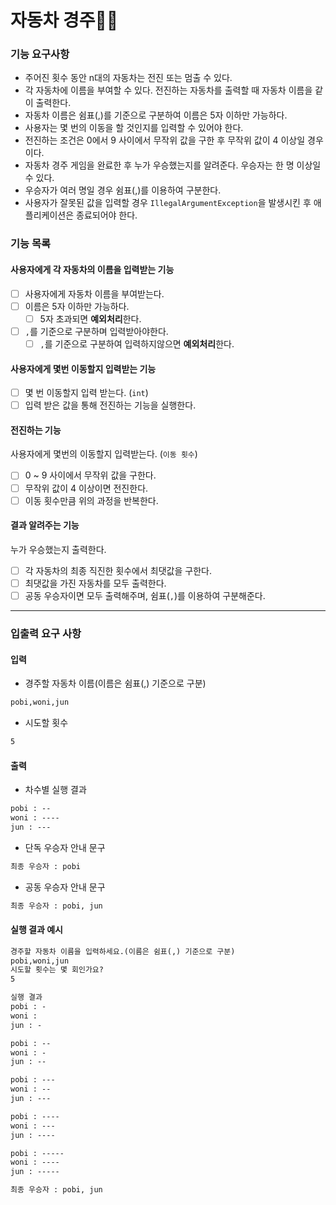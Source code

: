 # 자동차 경주🚗🚕

### 기능 요구사항  
- 주어진 횟수 동안 n대의 자동차는 전진 또는 멈출 수 있다.
- 각 자동차에 이름을 부여할 수 있다. 전진하는 자동차를 출력할 때 자동차 이름을 같이 출력한다.
- 자동차 이름은 쉼표(,)를 기준으로 구분하여 이름은 5자 이하만 가능하다.
- 사용자는 몇 번의 이동을 할 것인지를 입력할 수 있어야 한다.
- 전진하는 조건은 0에서 9 사이에서 무작위 값을 구한 후 무작위 값이 4 이상일 경우이다.
- 자동차 경주 게임을 완료한 후 누가 우승했는지를 알려준다. 우승자는 한 명 이상일 수 있다.
- 우승자가 여러 명일 경우 쉼표(,)를 이용하여 구분한다.
- 사용자가 잘못된 값을 입력할 경우 `IllegalArgumentException`을 발생시킨 후 애플리케이션은 종료되어야 한다.

### 기능 목록

#### 사용자에게 각 자동차의 이름을 입력받는 기능
- [ ] 사용자에게 자동차 이름을 부여받는다.
- [ ] 이름은 5자 이하만 가능하다.
  - [ ] 5자 초과되면 **예외처리**한다.
- [ ] `,`를 기준으로 구분하며 입력받아야한다.
  - [ ] `,`를 기준으로 구분하여 입력하지않으면 **예외처리**한다.

#### 사용자에게 몇번 이동할지 입력받는 기능
- [ ] 몇 번 이동할지 입력 받는다. (`int`)
- [ ] 입력 받은 값을 통해 전진하는 기능을 실행한다.

#### 전진하는 기능
사용자에게 몇번의 이동할지 입력받는다. (`이동 횟수`)
- [ ] 0 ~ 9 사이에서 무작위 값을 구한다.
- [ ] 무작위 값이 4 이상이면 전진한다.
- [ ] 이동 횟수만큼 위의 과정을 반복한다.

#### 결과 알려주는 기능
누가 우승했는지 출력한다. 
- [ ] 각 자동차의 최종 직진한 횟수에서 최댓값을 구한다.
- [ ] 최댓값을 가진 자동차를 모두 출력한다.
- [ ] 공동 우승자이면 모두 출력해주며, 쉼표(`,`)를 이용하여 구분해준다.

---------------------------

### 입출력 요구 사항  
#### 입력  
- 경주할 자동차 이름(이름은 쉼표(,) 기준으로 구분)
```dtd
pobi,woni,jun
```
- 시도할 횟수
```dtd
5
```

#### 출력
- 차수별 실행 결과
```dtd
pobi : --
woni : ----
jun : ---
```

- 단독 우승자 안내 문구
```dtd
최종 우승자 : pobi
```

- 공동 우승자 안내 문구
```dtd
최종 우승자 : pobi, jun
```

#### 실행 결과 예시
```dtd
경주할 자동차 이름을 입력하세요.(이름은 쉼표(,) 기준으로 구분)
pobi,woni,jun
시도할 횟수는 몇 회인가요?
5

실행 결과
pobi : -
woni : 
jun : -

pobi : --
woni : -
jun : --

pobi : ---
woni : --
jun : ---

pobi : ----
woni : ---
jun : ----

pobi : -----
woni : ----
jun : -----

최종 우승자 : pobi, jun
```